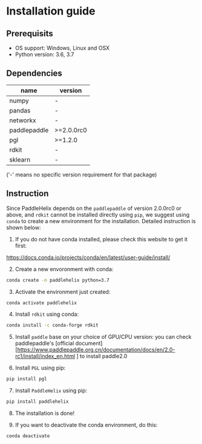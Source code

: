 # Installation guide

## Prerequisits

* OS support: Windows, Linux and OSX
* Python version: 3.6, 3.7

## Dependencies

| name         | version |
| ------------ | ---- |
| numpy        | - |
| pandas       | - |
| networkx     | - |
| paddlepaddle | \>=2.0.0rc0 |
| pgl          | \>=1.2.0 |
| rdkit        | - |
|sklearn|-|

('-' means no specific version requirement for that package)

## Instruction
Since PaddleHelix depends on the `paddlepaddle` of version 2.0.0rc0 or above, and `rdkit` cannot be installed directly using `pip`, we suggest using `conda` to create a new environment for the installation. Detailed instruction is shown below:

1. If you do not have conda installed, please check this website to get it first:

  https://docs.conda.io/projects/conda/en/latest/user-guide/install/

2. Create a new envoronment with conda:

```bash
conda create -n paddlehelix python=3.7  
```

3. Activate the environment just created:

```bash
conda activate paddlehelix
```

4. Install `rdkit` using conda:

```bash
conda install -c conda-forge rdkit
```
5. Install `paddle` base on your choice of GPU/CPU version:
you can check paddlepaddle's [official document][https://www.paddlepaddle.org.cn/documentation/docs/en/2.0-rc1/install/index_en.html ] to install paddle2.0


6. Install `PGL` using pip:
   
```bash
pip install pgl
```

7. Install `PaddleHelix` using pip:

```bash
pip install paddlehelix
```

8. The installation is done!


9. If you want to deactivate the conda environment, do this:

 ```bash
 conda deactivate
 ```